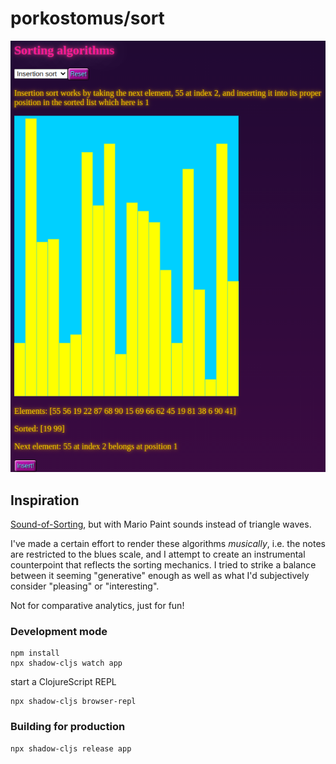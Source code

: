 # porkostomus/sort

![Sorting visualization](sort.png)

## Inspiration

[Sound-of-Sorting](https://panthema.net/2013/sound-of-sorting/), but with Mario Paint sounds instead of triangle waves.

I've made a certain effort to render these algorithms _musically_, i.e. the notes are restricted to the blues scale, and I attempt to create an instrumental counterpoint that reflects the sorting mechanics. I tried to strike a balance between it seeming "generative" enough as well as what I'd subjectively consider "pleasing" or "interesting".

Not for comparative analytics, just for fun!

### Development mode
```
npm install
npx shadow-cljs watch app
```
start a ClojureScript REPL
```
npx shadow-cljs browser-repl
```
### Building for production

```
npx shadow-cljs release app
```
